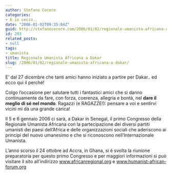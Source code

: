 ```yaml
---
author: Stefano Cecere
categories:
- E io cecio..
date: "2006-01-02T09:35:04Z"
guid: http://stefanocecere.com/2006/01/02/regionale-umanista-africana-a-dakar/
id: 203
related_posts:
- null
tags:
- umanista
title: Regionale Umanista Africana a Dakar
slug: /2006/01/02/regionale-umanista-africana-a-dakar/
---
```


E’ dal 27 dicembre che tanti amici hanno iniziato a partire per Dakar.. ed ecco qui il perché!
  
Colgo l’occasione per salutare tutti i fantastici amici che si danno continuamente da fare, con forza, coerenza, allegria e bontà, nel **dare il meglio di sé nel mondo**. Ragazzi (e RAGAZZE!): pensare a voi e sentirvi vicini mi dà una grande carica!

Il 5 e 6 gennaio 2006 ci sarà, a Dakar in Senegal, il primo Congresso della Regionale Umanista Africana con la partecipazione dei diversi partiti umanisti dei paesi dell&#8217;Africa e delle organizzazioni sociali che aderiscono ai principi del nuovo umanesimo e che si riconoscono nell&#8217;Internazionale Umanista.

L&#8217;anno scorso il 24 ottobre ad Accra, in Ghana, si è svolta la riunione preparatoria per questo primo Congresso e per maggiori informazioni si può visitare il sito all&#8217;indirizzo <a href="http://www.africanregional.org" target="_blank">www.africanregional.org</a> e <a href="http://www.humanist-african-forum.org" target="_blank">www.humanist-african-forum.org</a>